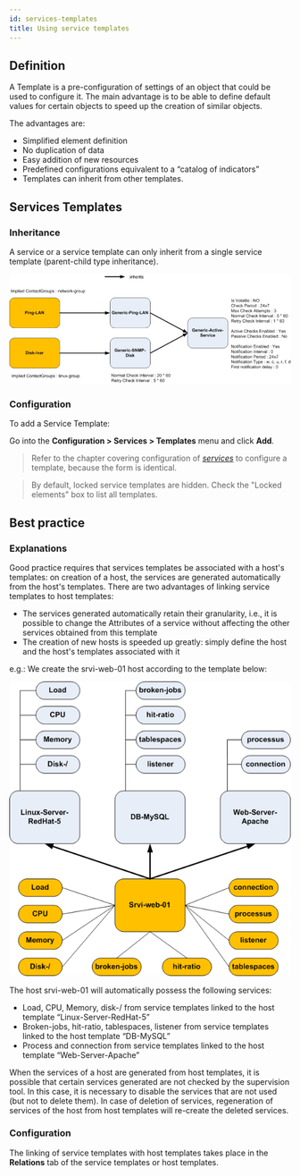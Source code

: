 ```yaml
---
id: services-templates
title: Using service templates
---
```


## Definition

A Template is a pre-configuration of settings of an object that could be used to
configure it. The main advantage is to be able to define default values for
certain objects to speed up the creation of similar objects.

The advantages are:

  - Simplified element definition
  - No duplication of data
  - Easy addition of new resources
  - Predefined configurations equivalent to a “catalog of indicators”
  - Templates can inherit from other templates.

## Services Templates

### Inheritance

A service or a service template can only inherit from a single service template
(parent-child type inheritance).

![image](../../assets/configuration/09heritageservice.png)

### Configuration

To add a Service Template:

Go into the **Configuration > Services > Templates** menu and click **Add**.

> Refer to the chapter covering configuration of
> *[services](services.md)* to configure a template, because the
> form is identical.

> By default, locked service templates are hidden. Check the "Locked elements"
> box to list all templates.

## Best practice

### Explanations

Good practice requires that services templates be associated with a host's
templates: on creation of a host, the services are generated automatically from
the host's templates. There are two advantages of linking service templates to
host templates:

  - The services generated automatically retain their granularity, i.e., it is
    possible to change the Attributes of a service without affecting the other
    services obtained from this template
  - The creation of new hosts is speeded up greatly: simply define
    the host and the host's templates associated with it

e.g.: We create the srvi-web-01 host according to the template below:

![image](../../assets/configuration/09hostexemple.png)

The host srvi-web-01 will automatically possess the following services:

  - Load, CPU, Memory, disk-/ from service templates linked to the host
    template “Linux-Server-RedHat-5”
  - Broken-jobs, hit-ratio, tablespaces, listener from service templates linked
    to the host template “DB-MySQL”
  - Process and connection from service templates linked to the host template
    “Web-Server-Apache”

When the services of a host are generated from host templates, it is possible
that certain services generated are not checked by the supervision tool. In this
case, it is necessary to disable the services that are not used (but not to
delete them). In case of deletion of services, regeneration of services of the
host from host templates will re-create the deleted services.

### Configuration

The linking of service templates with host templates takes place in the
**Relations** tab of the service templates or host templates.
